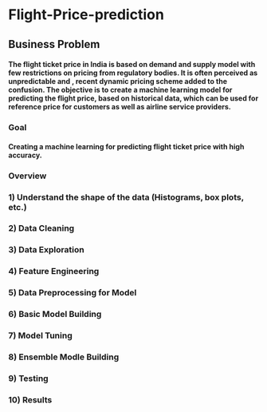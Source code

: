 # Flight-Price-prediction

## Business Problem
####  The flight ticket price in India is based on demand and supply model with few restrictions on pricing from regulatory bodies. It is often perceived as unpredictable and , recent dynamic pricing scheme added to the confusion. The objective is to create a machine learning model for predicting the flight price, based on historical data, which can be used for reference price for customers as well as airline service providers.
### Goal
#### Creating a machine learning for predicting flight ticket price with high accuracy.
### Overview
### 1) Understand the shape of the data (Histograms, box plots, etc.)

### 2) Data Cleaning

### 3) Data Exploration

### 4) Feature Engineering

### 5) Data Preprocessing for Model

### 6) Basic Model Building

### 7) Model Tuning

### 8) Ensemble Modle Building

### 9) Testing

### 10) Results

